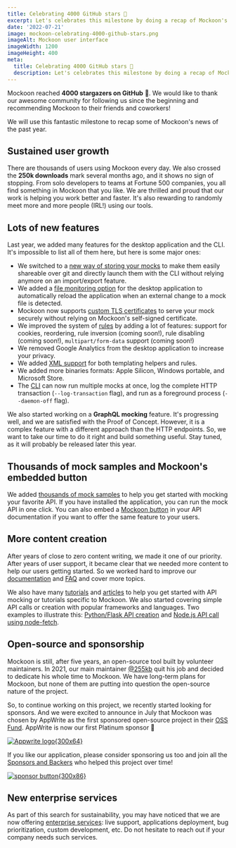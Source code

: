 ```yaml
---
title: Celebrating 4000 GitHub stars 🎉
excerpt: Let's celebrates this milestone by doing a recap of Mockoon's past year's news, announcements, new features and sponsors
date: '2022-07-21'
image: mockoon-celebrating-4000-github-stars.png
imageAlt: Mockoon user interface
imageWidth: 1200
imageHeight: 400
meta:
  title: Celebrating 4000 GitHub stars 🎉
  description: Let's celebrates this milestone by doing a recap of Mockoon's past year's news, announcements, new features and sponsors
---
```


Mockoon reached **4000 stargazers on GitHub** 🎉. We would like to thank our awesome community for following us since the beginning and recommending Mockoon to their friends and coworkers!

We will use this fantastic milestone to recap some of Mockoon's news of the past year.

## Sustained user growth

There are thousands of users using Mockoon every day. We also crossed the **250k downloads** mark several months ago, and it shows no sign of stopping. From solo developers to teams at Fortune 500 companies, you all find something in Mockoon that you like. We are thrilled and proud that our work is helping you work better and faster.
It's also rewarding to randomly meet more and more people (IRL!) using our tools.

## Lots of new features

Last year, we added many features for the desktop application and the CLI. It's impossible to list all of them here, but here is some major ones:

- We switched to a [new way of storing your mocks](/blog/new-storage-system-git-data-sharing/) to make them easily shareable over git and directly launch them with the CLI without relying anymore on an import/export feature.
- We added a [file monitoring option](/blog/file-monitoring-mock-api-samples/#file-monitoring) for the desktop application to automatically reload the application when an external change to a mock file is detected.
- Mockoon now supports [custom TLS certificates](/docs/latest/server-configuration/serving-over-tls/#provide-your-own-certificate) to serve your mock securely without relying on Mockoon's self-signed certificate.
- We improved the system of [rules](/docs/latest/route-responses/dynamic-rules/) by adding a lot of features: support for cookies, reordering, rule inversion (coming soon!), rule disabling (coming soon!), `multipart/form-data` support (coming soon!)
- We removed Google Analytics from the desktop application to increase your privacy.
- We added [XML support](/docs/latest/response-configuration/xml-support/) for both templating helpers and rules.
- We added more binaries formats: Apple Silicon, Windows portable, and Microsoft Store.
- The [CLI](https://github.com/mockoon/mockoon/tree/main/packages/cli#mockoon-cli-start) can now run multiple mocks at once, log the complete HTTP transaction (`--log-transaction` flag), and run as a foreground process (`--daemon-off` flag).

We also started working on a **GraphQL mocking** feature. It's progressing well, and we are satisfied with the Proof of Concept. However, it is a complex feature with a different approach than the HTTP endpoints. So, we want to take our time to do it right and build something useful. Stay tuned, as it will probably be released later this year.

## Thousands of mock samples and Mockoon's embedded button

We added [thousands of mock samples](/mock-samples/category/all/) to help you get started with mocking your favorite API. If you have installed the application, you can run the mock API in one click.
You can also embed a [Mockoon button](/integrations/embedded-button/) in your API documentation if you want to offer the same feature to your users.

## More content creation

After years of close to zero content writing, we made it one of our priority. After years of user support, it became clear that we needed more content to help our users getting started. So we worked hard to improve our [documentation](/docs/latest/about/) and [FAQ](/faq/) and cover more topics.

We also have many [tutorials](/tutorials/) and [articles](/articles/) to help you get started with API mocking or tutorials specific to Mockoon. We also started covering simple API calls or creation with popular frameworks and languages. Two examples to illustrate this: [Python/Flask API creation](/tutorials/create-api-python-flask-mocking/) and [Node.js API call using node-fetch](/tutorials/nodejs-api-call-and-mocking/).

## Open-source and sponsorship

Mockoon is still, after five years, an open-source tool built by volunteer maintainers. In 2021, our main maintainer [@255kb](https://github.com/255kb) quit his job and decided to dedicate his whole time to Mockoon. We have long-term plans for Mockoon, but none of them are putting into question the open-source nature of the project.

So, to continue working on this project, we recently started looking for sponsors. And we were excited to announce in July that Mockoon was chosen by AppWrite as the first sponsored open-source project in their [OSS Fund](https://dev.to/appwrite/appwrite-oss-fund-sponsors-mockoon-119k). AppWrite is now our first Platinum sponsor 💪

[![Appwrite logo{300x64}](/images/sponsors/appwrite.png)](https://appwrite.io/)

If you like our application, please consider sponsoring us too and join all the [Sponsors and Backers](https://github.com/mockoon/mockoon/blob/main/backers.md) who helped this project over time!

[![sponsor button{300x86}](/images/sponsor-btn.png)](https://github.com/sponsors/mockoon)

## New enterprise services

As part of this search for sustainability, you may have noticed that we are now offering [enterprise services](/pro/): live support, applications deployment, bug prioritization, custom development, etc. Do not hesitate to reach out if your company needs such services.
